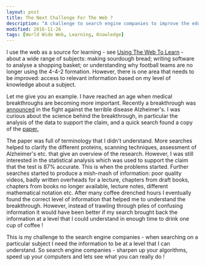 ```yaml
---
layout: post
title: The Next Challenge For The Web ?
description: "A challenge to search engine companies to improve the educational potential of the web."
modified: 2016-11-26
tags: [World Wide Web, Learning, Knowledge]
---
```


<p>
I use the web as a source for learning - see
<a href="http://dtinblack.github.io/learn-to-learn/">Using The Web To Learn</a> - about a wide range of subjects: making sourdough bread;  writing software to analyse a shopping basket; or understanding why football teams are no longer using the 4-4-2 formation. However, there is one area that needs to be improved: access to relevant information based on my level of knowledge about a subject.
</p>

Let me give you an example. I have reached an age when medical breakthroughs are becoming more important. Recently a breakthrough was <a href="http://www.nhs.uk/news/2014/07July/Pages/Blood-test-for-Alzheimers-no-better-than-coin-toss.aspx">announced</a> in the fight against the terrible disease Alzheimer's. I was curious about the science behind the breakthrough, in particular the analysis of the data to support the claim, and a quick search found a copy of the <a href="http://www.alzheimersanddementia.com/article/S1552-5260(14)02454-6/abstract"> paper.</a>

The paper was full of terminology that I didn't understand. More searches helped to clarify the different proteins, scanning techniques, assessment of Alzheimer's etc. that give an overview of the research. However, I was still interested in the statistical analysis which was used to support the claim that the test is 87% accurate. This is when the problems started. Further searches started to produce a mish-mash of information: poor quality videos, badly written overheads for a lecture, chapters from draft books, chapters from books no longer available, lecture notes, different mathematical notation etc.  After many coffee drenched hours I eventually found the correct level of information that helped me to understand the breakthrough. However, instead of trawling through piles of confusing information it would have been better if my search brought back the information at a level that I could understand in enough time to drink one cup of coffee !

This is my challenge to the search engine companies - when searching on a particular subject I need the
information to be at a level that I can understand. So search engine companies - sharpen up your algorithms, speed up your computers and lets see what you can really do !
